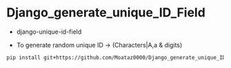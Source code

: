 # Django_generate_unique_ID_Field





- django-unique-id-field 

- To generate random unique ID -> (Characters|A,a & digits)



```bash
pip install git+https://github.com/Moataz0000/Django_generate_unique_ID_Field-.git
